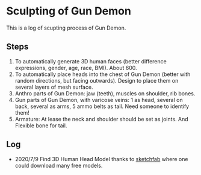 # Sculpting of Gun Demon
This is a log of scupting process of Gun Demon.

## Steps
1. To automatically generate 3D human faces (better difference expressions, gender, age, race, BMI). About 600.
2. To automatically place heads into the chest of Gun Demon (better with random directions, but facing outwards). Design to place them on several layers of mesh surface.
3. Anthro parts of Gun Demon: jaw (teeth), muscles on shoulder, rib bones.
4. Gun parts of Gun Demon, with varicose veins: 1 as head, several on back, several as arms, 5 ammo belts as tail. Need someone to identify them!
5. Armature: At lease the neck and shoulder should be set as joints. And Flexible bone for tail.

## Log
- 2020/7/9 Find 3D Human Head Model thanks to [sketchfab](https://sketchfab.com/feed) where one could download many free models.
